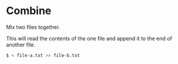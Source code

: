 # Combine

Mix two files together.

This will read the contents of the one file and append it to the end of another file.

```sh
$ < file-a.txt >> file-b.txt
```
